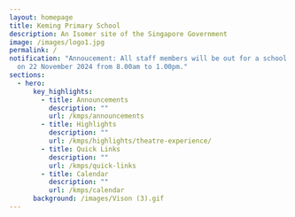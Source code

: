 ```yaml
---
layout: homepage
title: Keming Primary School
description: An Isomer site of the Singapore Government
image: /images/logo1.jpg
permalink: /
notification: "Annoucement: All staff members will be out for a school activity
  on 22 November 2024 from 8.00am to 1.00pm."
sections:
  - hero:
      key_highlights:
        - title: Announcements
          description: ""
          url: /kmps/announcements
        - title: Highlights
          description: ""
          url: /kmps/highlights/theatre-experience/
        - title: Quick Links
          description: ""
          url: /kmps/quick-links
        - title: Calendar
          description: ""
          url: /kmps/calendar
      background: /images/Vison (3).gif
---
```

